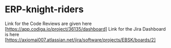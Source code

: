# ERP-knight-riders
Link for the Code Reviews are given here [https://app.codiga.io/project/36135/dashboard]
Link for the Jira Dashboard is here [https://axiomai007.atlassian.net/jira/software/projects/EBSK/boards/2]
